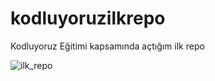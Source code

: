 # kodluyoruzilkrepo
Kodluyoruz Eğitimi kapsamında açtığım ilk repo

![ilk_repo](https://upload.wikimedia.org/wikipedia/commons/5/54/Terlan_Mirzeyev%27in_Soyut_sanat_resimleri_%28Abstract%29_sergisi_i%C3%A7in_yapm%C4%B1%C5%9F_oldu%C4%9Fu_resim_eseri_eseri.jpg)
